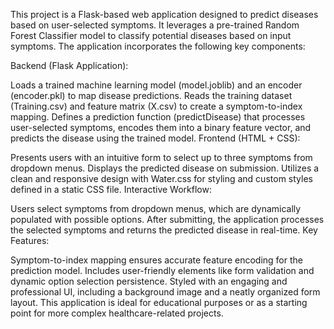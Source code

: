 This project is a Flask-based web application designed to predict diseases based on user-selected symptoms. It leverages a pre-trained Random Forest Classifier model to classify potential diseases based on input symptoms. The application incorporates the following key components:

Backend (Flask Application):

Loads a trained machine learning model (model.joblib) and an encoder (encoder.pkl) to map disease predictions.
Reads the training dataset (Training.csv) and feature matrix (X.csv) to create a symptom-to-index mapping.
Defines a prediction function (predictDisease) that processes user-selected symptoms, encodes them into a binary feature vector, and predicts the disease using the trained model.
Frontend (HTML + CSS):

Presents users with an intuitive form to select up to three symptoms from dropdown menus.
Displays the predicted disease on submission.
Utilizes a clean and responsive design with Water.css for styling and custom styles defined in a static CSS file.
Interactive Workflow:

Users select symptoms from dropdown menus, which are dynamically populated with possible options.
After submitting, the application processes the selected symptoms and returns the predicted disease in real-time.
Key Features:

Symptom-to-index mapping ensures accurate feature encoding for the prediction model.
Includes user-friendly elements like form validation and dynamic option selection persistence.
Styled with an engaging and professional UI, including a background image and a neatly organized form layout.
This application is ideal for educational purposes or as a starting point for more complex healthcare-related projects.

